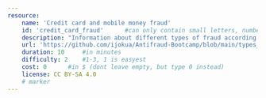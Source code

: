 ```yaml
---
resource:
    name: 'Credit card and mobile money fraud'
    id: 'credit_card_fraud'      #can only contain small letters, numbers, minus and underscore. needs to be the same as the file name
    description: "Information about different types of fraud according to credit cards and mobile money."
    url: 'https://github.com/ijokua/Antifraud-Bootcamp/blob/main/types_of_fraud.md#credit-card-and-mobile-money-fraud'
    duration: 10     #in minutes
    difficulty: 2    #1-3, 1 is easyest
    cost: 0      #in $ (dont leave empty, but type 0 instead)
    license: CC BY-SA 4.0
    # marker
---
```

